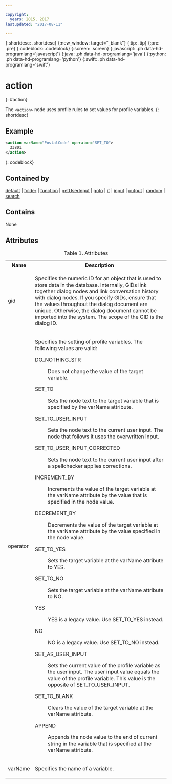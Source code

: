 ```yaml
---

copyright:
  years: 2015, 2017
lastupdated: "2017-08-11"

---
```


{:shortdesc: .shortdesc}
{:new_window: target="_blank"}
{:tip: .tip}
{:pre: .pre}
{:codeblock: .codeblock}
{:screen: .screen}
{:javascript: .ph data-hd-programlang='javascript'}
{:java: .ph data-hd-programlang='java'}
{:python: .ph data-hd-programlang='python'}
{:swift: .ph data-hd-programlang='swift'}

# action
{: #action}

The `<action>` node uses profile rules to set values for profile variables.
{: shortdesc}

## Example

```xml
<action varName="PostalCode" operator="SET_TO">
  33801
</action>
```
{: codeblock}

## Contained by

[default](/docs/services/dialog/default.html) | [folder](/docs/services/dialog/folder.html) | [function](/docs/services/dialog/function.html) | [getUserInput](/docs/services/dialog/getUserInput.html) | [goto](/docs/services/dialog/goto.html) | [if](/docs/services/dialog/if.html) | [input](/docs/services/dialog/input.html) | [output](/docs/services/dialog/output.html) | [random](/docs/services/dialog/random.html) | [search](/docs/services/dialog/search.html)

## Contains

None

## Attributes

<table>
<caption>Table 1. Attributes</caption>
<tr><th>Name</th>
<th>Description</th>
</tr>
<tr><td><p>
gid
</p></td>
<td><p>
Specifies the numeric ID for an
object that is used to store data in the database. Internally, GIDs
link together dialog nodes and link conversation history with dialog
nodes. If you specify GIDs, ensure that the values throughout the
dialog document are unique. Otherwise, the dialog document cannot
be imported into the system. The scope of the GID is the dialog ID.
</p></td>
</tr>
<tr><td><p>
operator
</p></td>
<td><p>
Specifies the setting of profile variables. The following values are valid:
</p><dl><dt>DO_NOTHING_STR</dt>
<dd><p>Does not change the value of the target variable.</p></dd>
<dt>SET_TO</dt>
<dd><p>Sets the node text to the target variable that is
                                            specified by the varName attribute.</p></dd>
<dt>SET_TO_USER_INPUT</dt>
<dd><p>Sets the node text to the current user input. The node
                                            that follows it uses the overwritten input.</p></dd>
<dt>SET_TO_USER_INPUT_CORRECTED</dt>
<dd><p>Sets the node text to the current user input after a
                                            spellchecker applies corrections.</p></dd>
<dt>INCREMENT_BY</dt>
<dd><p>Increments the value of the target variable at the
                                            varName attribute by the value that is specified in the
                                            node value.</p></dd>
<dt>DECREMENT_BY</dt>
<dd><p>Decrements the value of the target variable at the
                                            varName attribute by the value specified in the node
                                            value.</p></dd>
<dt>SET_TO_YES</dt>
<dd><p>Sets the target variable at the varName attribute to
                                            YES.</p></dd>
<dt>SET_TO_NO</dt>
<dd><p>Sets the target variable at the varName attribute to
                                            NO.</p></dd>
<dt>YES</dt>
<dd><p>YES is a legacy value. Use SET_TO_YES instead.</p></dd>
<dt>NO</dt>
<dd><p>NO is a legacy value. Use SET_TO_NO instead.</p></dd>
<dt>SET_AS_USER_INPUT</dt>
<dd><p>Sets the current value of the profile variable as the
                                            user input. The user input value equals the value of the
                                            profile variable. This value is the opposite of
                                            SET_TO_USER_INPUT.</p></dd>
<dt>SET_TO_BLANK</dt>
<dd><p>Clears the value of the target variable at the varName
                                            attribute.</p></dd>
<dt>APPEND</dt>
<dd><p>Appends the node value to the end of current string in
                                            the variable that is specified at the varName
                                            attribute.</p></dd>
</dl>
</td>
</tr>
<tr><td><p>
varName
</p></td>
<td><p>
Specifies the name of a variable.
</p></td>
</tr>
</table>
